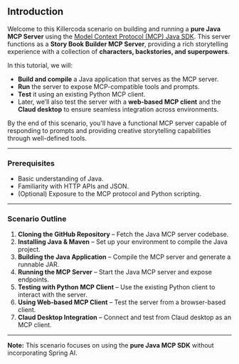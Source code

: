 ## Introduction

Welcome to this Killercoda scenario on building and running a **pure Java MCP Server** using the [Model Context Protocol (MCP) Java SDK](https://modelcontextprotocol.io/sdk/java/mcp-overview). This server functions as a **Story Book Builder MCP Server**, providing a rich storytelling experience with a collection of **characters, backstories, and superpowers**.

In this tutorial, we will:
- **Build and compile** a Java application that serves as the MCP server.
- **Run** the server to expose MCP-compatible tools and prompts.
- **Test** it using an existing Python MCP client.
- Later, we’ll also test the server with a **web-based MCP client** and the **Claud desktop** to ensure seamless integration across environments.

By the end of this scenario, you'll have a functional MCP server capable of responding to prompts and providing creative storytelling capabilities through well-defined tools.

---

### Prerequisites

- Basic understanding of Java.
- Familiarity with HTTP APIs and JSON.
- (Optional) Exposure to the MCP protocol and Python scripting.

---

### Scenario Outline

1. **Cloning the GitHub Repository** – Fetch the Java MCP server codebase.
2. **Installing Java & Maven** – Set up your environment to compile the Java project.
3. **Building the Java Application** – Compile the MCP server and generate a runnable JAR.
4. **Running the MCP Server** – Start the Java MCP server and expose endpoints.
5. **Testing with Python MCP Client** – Use the existing Python client to interact with the server.
6. **Using Web-based MCP Client** – Test the server from a browser-based client.
7. **Claud Desktop Integration** – Connect and test from Claud desktop as an MCP client.

---

**Note:** This scenario focuses on using the **pure Java MCP SDK** without incorporating Spring AI. 